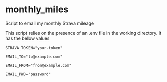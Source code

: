 # monthly_miles
Script to email my monthly Strava mileage

This script relies on the presence of an .env file in the working directory.
It has the below values

`STRAVA_TOKEN="your-token"`

`EMAIL_TO="to@example.com"`

`EMAIL_FROM="from@example.com"`

`EMAIL_PWD="password"`
